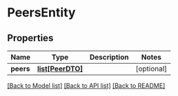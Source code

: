 # PeersEntity

## Properties
Name | Type | Description | Notes
------------ | ------------- | ------------- | -------------
**peers** | [**list[PeerDTO]**](PeerDTO.md) |  | [optional] 

[[Back to Model list]](../README.md#documentation-for-models) [[Back to API list]](../README.md#documentation-for-api-endpoints) [[Back to README]](../README.md)


